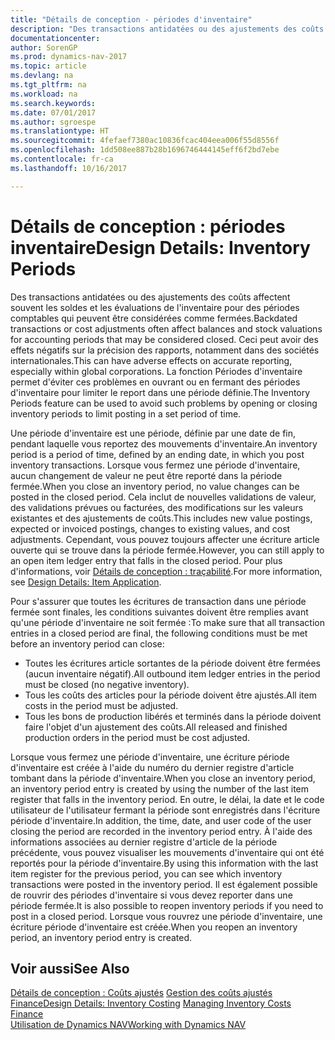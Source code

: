 ```yaml
---
title: "Détails de conception - périodes d'inventaire"
description: "Des transactions antidatées ou des ajustements des coûts affectent souvent les soldes et les évaluations de l'inventaire pour des périodes comptables qui peuvent être considérées comme fermées. Ceci peut avoir des effets négatifs sur la précision des rapports, notamment dans des sociétés internationales. La fonction Périodes d'inventaire permet d'éviter ces problèmes en ouvrant ou en fermant des périodes d'inventaire pour limiter le report dans une période définie."
documentationcenter: 
author: SorenGP
ms.prod: dynamics-nav-2017
ms.topic: article
ms.devlang: na
ms.tgt_pltfrm: na
ms.workload: na
ms.search.keywords: 
ms.date: 07/01/2017
ms.author: sgroespe
ms.translationtype: HT
ms.sourcegitcommit: 4fefaef7380ac10836fcac404eea006f55d8556f
ms.openlocfilehash: 1dd508ee887b28b1696746444145eff6f2bd7ebe
ms.contentlocale: fr-ca
ms.lasthandoff: 10/16/2017

---
```

# <a name="design-details-inventory-periods"></a><span data-ttu-id="00584-105">Détails de conception : périodes inventaire</span><span class="sxs-lookup"><span data-stu-id="00584-105">Design Details: Inventory Periods</span></span>
<span data-ttu-id="00584-106">Des transactions antidatées ou des ajustements des coûts affectent souvent les soldes et les évaluations de l'inventaire pour des périodes comptables qui peuvent être considérées comme fermées.</span><span class="sxs-lookup"><span data-stu-id="00584-106">Backdated transactions or cost adjustments often affect balances and stock valuations for accounting periods that may be considered closed.</span></span> <span data-ttu-id="00584-107">Ceci peut avoir des effets négatifs sur la précision des rapports, notamment dans des sociétés internationales.</span><span class="sxs-lookup"><span data-stu-id="00584-107">This can have adverse effects on accurate reporting, especially within global corporations.</span></span> <span data-ttu-id="00584-108">La fonction Périodes d'inventaire permet d'éviter ces problèmes en ouvrant ou en fermant des périodes d'inventaire pour limiter le report dans une période définie.</span><span class="sxs-lookup"><span data-stu-id="00584-108">The Inventory Periods feature can be used to avoid such problems by opening or closing inventory periods to limit posting in a set period of time.</span></span>  

 <span data-ttu-id="00584-109">Une période d'inventaire est une période, définie par une date de fin, pendant laquelle vous reportez des mouvements d'inventaire.</span><span class="sxs-lookup"><span data-stu-id="00584-109">An inventory period is a period of time, defined by an ending date, in which you post inventory transactions.</span></span> <span data-ttu-id="00584-110">Lorsque vous fermez une période d'inventaire, aucun changement de valeur ne peut être reporté dans la période fermée.</span><span class="sxs-lookup"><span data-stu-id="00584-110">When you close an inventory period, no value changes can be posted in the closed period.</span></span> <span data-ttu-id="00584-111">Cela inclut de nouvelles validations de valeur, des validations prévues ou facturées, des modifications sur les valeurs existantes et des ajustements de coûts.</span><span class="sxs-lookup"><span data-stu-id="00584-111">This includes new value postings, expected or invoiced postings, changes to existing values, and cost adjustments.</span></span> <span data-ttu-id="00584-112">Cependant, vous pouvez toujours affecter une écriture article ouverte qui se trouve dans la période fermée.</span><span class="sxs-lookup"><span data-stu-id="00584-112">However, you can still apply to an open item ledger entry that falls in the closed period.</span></span> <span data-ttu-id="00584-113">Pour plus d'informations, voir [Détails de conception : traçabilité](design-details-item-application.md).</span><span class="sxs-lookup"><span data-stu-id="00584-113">For more information, see [Design Details: Item Application](design-details-item-application.md).</span></span>  

 <span data-ttu-id="00584-114">Pour s'assurer que toutes les écritures de transaction dans une période fermée sont finales, les conditions suivantes doivent être remplies avant qu'une période d'inventaire ne soit fermée :</span><span class="sxs-lookup"><span data-stu-id="00584-114">To make sure that all transaction entries in a closed period are final, the following conditions must be met before an inventory period can close:</span></span>  

-   <span data-ttu-id="00584-115">Toutes les écritures article sortantes de la période doivent être fermées (aucun inventaire négatif).</span><span class="sxs-lookup"><span data-stu-id="00584-115">All outbound item ledger entries in the period must be closed (no negative inventory).</span></span>  
-   <span data-ttu-id="00584-116">Tous les coûts des articles pour la période doivent être ajustés.</span><span class="sxs-lookup"><span data-stu-id="00584-116">All item costs in the period must be adjusted.</span></span>  
-   <span data-ttu-id="00584-117">Tous les bons de production libérés et terminés dans la période doivent faire l'objet d'un ajustement des coûts.</span><span class="sxs-lookup"><span data-stu-id="00584-117">All released and finished production orders in the period must be cost adjusted.</span></span>  

 <span data-ttu-id="00584-118">Lorsque vous fermez une période d'inventaire, une écriture période d'inventaire est créée à l'aide du numéro du dernier registre d'article tombant dans la période d'inventaire.</span><span class="sxs-lookup"><span data-stu-id="00584-118">When you close an inventory period, an inventory period entry is created by using the number of the last item register that falls in the inventory period.</span></span> <span data-ttu-id="00584-119">En outre, le délai, la date et le code utilisateur de l'utilisateur fermant la période sont enregistrés dans l'écriture période d'inventaire.</span><span class="sxs-lookup"><span data-stu-id="00584-119">In addition, the time, date, and user code of the user closing the period are recorded in the inventory period entry.</span></span> <span data-ttu-id="00584-120">À l'aide des informations associées au dernier registre d'article de la période précédente, vous pouvez visualiser les mouvements d'inventaire qui ont été reportés pour la période d'inventaire.</span><span class="sxs-lookup"><span data-stu-id="00584-120">By using this information with the last item register for the previous period, you can see which inventory transactions were posted in the inventory period.</span></span> <span data-ttu-id="00584-121">Il est également possible de rouvrir des périodes d'inventaire si vous devez reporter dans une période fermée.</span><span class="sxs-lookup"><span data-stu-id="00584-121">It is also possible to reopen inventory periods if you need to post in a closed period.</span></span> <span data-ttu-id="00584-122">Lorsque vous rouvrez une période d'inventaire, une écriture période d'inventaire est créée.</span><span class="sxs-lookup"><span data-stu-id="00584-122">When you reopen an inventory period, an inventory period entry is created.</span></span>  

## <a name="see-also"></a><span data-ttu-id="00584-123">Voir aussi</span><span class="sxs-lookup"><span data-stu-id="00584-123">See Also</span></span>  
 <span data-ttu-id="00584-124">[Détails de conception : Coûts ajustés](design-details-inventory-costing.md) [Gestion des coûts ajustés](finance-manage-inventory-costs.md) [Finance](finance.md)</span><span class="sxs-lookup"><span data-stu-id="00584-124">[Design Details: Inventory Costing](design-details-inventory-costing.md) [Managing Inventory Costs](finance-manage-inventory-costs.md) [Finance](finance.md)</span></span>  
 [<span data-ttu-id="00584-125">Utilisation de Dynamics NAV</span><span class="sxs-lookup"><span data-stu-id="00584-125">Working with Dynamics NAV</span></span>](ui-work-product.md)

